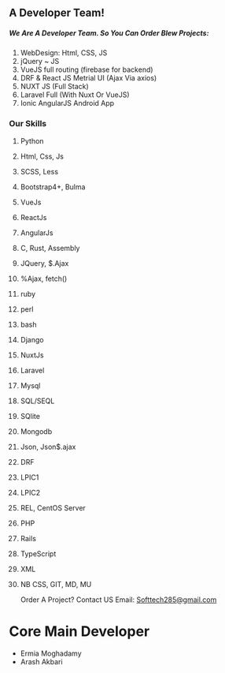 ## A Developer Team!
##### We Are A Developer Team. So You Can Order Blew Projects:

1. WebDesign: Html, CSS, JS
2. jQuery ~ JS
3. VueJS full routing (firebase for backend)
5. DRF & React JS Metrial UI (Ajax Via axios)
6. NUXT JS (Full Stack)
7. Laravel Full (With Nuxt Or VueJS)
8. Ionic AngularJS Android App

### Our Skills
 1. Python
 2. Html, Css, Js
 3. SCSS, Less
 4. Bootstrap4+, Bulma
 5. VueJs
 6. ReactJs
 7. AngularJs
 8. C, Rust, Assembly
 9. JQuery, $.Ajax
 10. %Ajax, fetch()
 11. ruby
 12. perl
 13. bash
 14. Django
 15. NuxtJs
 16. Laravel
 17. Mysql
 18. SQL/SEQL
 19. SQlite
 20. Mongodb
 21. Json, Json$.ajax
 22. DRF
 23. LPIC1
 24. LPIC2
 25. REL, CentOS Server
 26. PHP
 27. Rails
 28. TypeScript
 29. XML
 30. NB CSS, GIT, MD, MU
 
     Order A Project? Contact US
     Email: Softtech285@gmail.com
# Core Main Developer
- Ermia Moghadamy
- Arash Akbari
